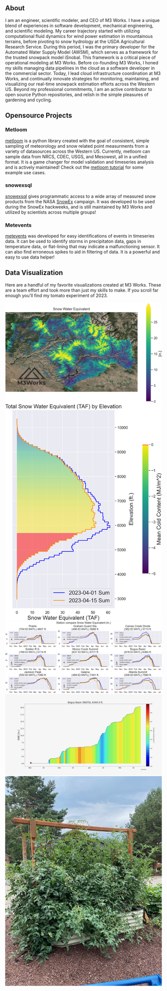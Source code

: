 
## About
I am an engineer, scientific modeler, and CEO of M3 Works.
I have a unique blend of experiences
in software development, mechanical engineering, and scientific
modeling. My career trajectory started with utilizing computational
fluid dynamics for wind power estimation in mountainous terrains,
before pivoting to snow hydrology at the USDA Agricultural Research Service.
During this period, I was the primary developer for the Automated Water Supply Model
(AWSM), which serves as a framework for the trusted snowpack model iSnobal.
This framework is a critical piece of operational modeling at M3 Works.
Before co-founding M3 Works, I honed my skills managing data pipelines in the
cloud as a software developer in the commercial sector.
Today, I lead cloud infrastructure coordination at M3 Works,
and continually innovate strategies for monitoring, maintaining, and visualizing
our real-time snowpack estimation efforts across the Western US.
Beyond my professional commitments,
I am an active contributor to open source Python repositories,
and relish in the simple pleasures of gardening and cycling.

## Opensource Projects

### Metloom
[metloom](https://github.com/M3Works/metloom) is a python 
library created with the goal of consistent, simple sampling of 
meteorology and snow related point measurments from a variety of 
datasources across the Western US. Currently, metloom can sample data from
NRCS, CDEC, USGS, and Mesowest, all in a unified format. It is a game changer
for model validation and timeseries analysis and is actively maintained!
Check out the [metloom tutorial](https://github.com/M3Works/metloom-tutorial)
for some example use cases.

### snowexsql
[snowexsql](https://github.com/SnowEx/snowexsql) gives programmatic access
to a wide array of measured snow products from the NASA
[SnowEx](https://snow.nasa.gov/snowex/open-source-tools) campaign.
It was developed to be used during the SnowEx hackweeks, and is still maintained
by M3 Works and utilized by scientists across multiple groups!

### Metevents
[metevents](https://github.com/M3Works/metevents) was developed for easy
identifications of events in timeseries data. It can be used to identify
storms in precipitaton data, gaps in temperature data, or flat-lining that
may indicate a malfunctioning sensor. It can also find erroneous spikes
to aid in filtering of data. It is a powerful and easy to use data helper!

## Data Visualization

Here are a handful of my favorite visualizations created at M3 Works. These
are a team effort and took more than just my skills to make.
If you scroll far enough you'll find my tomato experiment of 2023.

<div class="slideshow">
  <div><img src="/assets/img/idaho_specific_mass_20240404.jpg" alt="iSnobal Snowpack over the Boise River Basin, 2024"></div>
  <div><img src="/assets/img/shaded_histogram_compare_SWE_TAF.png" alt="Histogram of SWE for the Boise River Basin, 2024"></div>
  <div><img src="/assets/img/station_compare_SWE_0.png" alt="Comparisons with SNOTEL network in the Boise River Basin, 2024"></div>
  <div><img src="/assets/img/BBFeb21.jpeg" alt="Bogus Basin SNOTEl SWE colored by density"></div>
  <div><img src="/assets/img/tomatoes.jpg" alt="Outrageous tomatoes, 2023"></div>
</div>